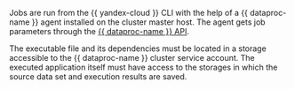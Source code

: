Jobs are run from the {{ yandex-cloud }} CLI with the help of a {{ dataproc-name }} agent installed on the cluster master host. The agent gets job parameters through the [{{ dataproc-name }} API](../../data-proc/api-ref/Job/index.md).

The executable file and its dependencies must be located in a storage accessible to the {{ dataproc-name }} cluster service account. The executed application itself must have access to the storages in which the source data set and execution results are saved.
